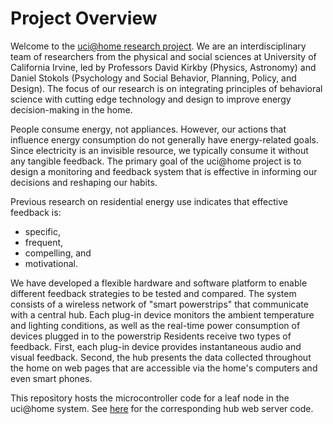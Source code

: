 # Project Overview

Welcome to the [uci@home research project](http://athome.ps.uci.edu/). We are an interdisciplinary team of researchers from the physical and social sciences at University of California Irvine, led by Professors David Kirkby (Physics, Astronomy) and Daniel Stokols (Psychology and Social Behavior, Planning, Policy, and Design). The focus of our research is on integrating principles of behavioral science with cutting edge technology and design to improve energy decision-making in the home.

People consume energy, not appliances. However, our actions that influence energy consumption do not generally have energy-related goals.
Since electricity is an invisible resource, we typically consume it without any tangible feedback. The primary goal of the uci@home project is to design a monitoring and feedback system that is effective in informing our decisions and reshaping our habits.

Previous research on residential energy use indicates that effective feedback is:
 - specific,
 - frequent,
 - compelling, and
 - motivational.
 
We have developed a flexible hardware and software platform to enable different feedback strategies to be tested and compared. The system consists of a wireless network of "smart powerstrips" that communicate with a central hub.
Each plug-in device monitors the ambient temperature and lighting conditions, as well as the real-time power consumption of devices plugged in to the powerstrip
Residents receive two types of feedback. First, each plug-in device provides instantaneous audio and visual feedback. Second, the hub presents the data collected throughout the home on web pages that are accessible via the home's computers and even smart phones.

This repository hosts the microcontroller code for a leaf node in the uci@home system.  See [here](https://github.com/dkirkby/athomehub)
for the corresponding hub web server code.
